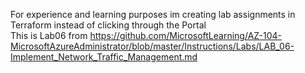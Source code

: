 For experience and learning purposes im creating lab assignments in Terraform instead of clicking through the Portal<br>
This is Lab06 from https://github.com/MicrosoftLearning/AZ-104-MicrosoftAzureAdministrator/blob/master/Instructions/Labs/LAB_06-Implement_Network_Traffic_Management.md<br>

